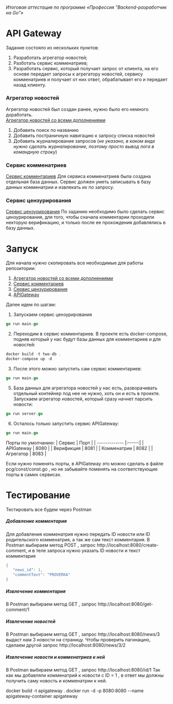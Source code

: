 ###### Итоговая аттестация по программе «Профессия "Backend-разработчик на Go"»
# API Gateway 

Задание состояло из нескольких пунктов:
1. Разработать агрегатор новостей;
2. Разботать сервис комменатриев;
3. Разработать сервис, который получает запрос от клиента, на его основе передает запросы к агрегатору новостей, сервису комменатриев и получает от них ответ, обрабатывает его и передает назад клиенту.

### Агрегатор новостей
Агрегатор новостей был создан ранее, нужно было его немного доработать.  
[Агрегатор новостей со всеми дополнениями](https://github.com/DoktorGhost/finalNews)
1. Добавить поиск по названию
2. Добавить постраничную навигацию к запросу списка новостей
3. Добавить журналирование запросов (*не указано, в каком виде нужно сделать журналирование, поэтому просто вывод лога в командную строку*)

### Сервис комменатриев
[Сервис комментариев](https://github.com/DoktorGhost/comments)
Для сервиса комменатриев была создана отдельная база данных.
Сервис должен уметь записывать в базу данных комменатрии и извлекать их по запросу.

### Сервис цензурирования
[Сервис цензурирования](https://github.com/DoktorGhost/verification)
По заданию необходимо было сделать сервис цензурирования, для того, чтобы сначала комментарии проходили некторую верификацию, и только после ее прохождения добавлялись в базу данных.

# Запуск
Для начала нужно скопировать все необходимые для работы репозитории:
1. [Агрегатор новостей со всеми дополнениями](https://github.com/DoktorGhost/finalNews)
2. [Сервис комментариев](https://github.com/DoktorGhost/comments)
3. [Сервис цензурирования](https://github.com/DoktorGhost/verification)
4. [APIGateway](https://github.com/DoktorGhost/api_gateway)

Далее идем по шагам:
1) Запускаем сервис цензурирования
```go
go run main.go
```
2) Переходим в сервис комментариев. В проекте есть docker-compose, подняв который у нас будут базы данных для комментариев и для новостей:
```go
docker build -t two-db .
docker-compose up -d
```
3) После этого можно запустить сам сервис комментариев:
 ```go
go run main.go
```
5) База данных для агрегатора новостей у нас есть, разворачивать отдельный контейнер под нее не нужно, хоть он и есть в проекте. Запускаем агрегатор новостей, который сразу начнет парсить новости:
 ```go
go run server.go
```
6) Осталось только запустить сервис APIGateway:
 ```go
go run main.go
```  

Порты по умолчанию:
| Сервис        | Порт  |
| ------------- |:-----:|
| APIGateway    | 8080  |
| Верификция    | 8081  |
| Комменатрии   | 8082  |
| Агрегатор     | 8083  |

Если нужно поменять порты, в APIGateway это можно сделать в файле pcg/const/const.go , но не забывайте поменять на соответствующие порты в самих сервисах.

# Тестирование

Тестировать все будем через Postman
##### Добавление комментария
Для добавления комменатрия нужно передать ID новости или ID родительского комменатрия, а так же сам текст комментария.
В Postman выбираем метод POST , запрос http://localhost:8080/create-comment, и в теле запроса нужно указать ID новости и текст комментария
 ```go
{   
    "news_id": 1,
    "commentText": "PROVERKA"
}
```
##### Извлечение комментария
В Postman выбираем метод GET , запрос http://localhost:8080/get-comment/1

##### Извлечение новостей
В Postman выбираем метод GET , запрос http://localhost:8080/news/3 выдаст нам 3 новости на страницу.
Чтобы проверить пагинацию, сделаем другой запрос http://localhost:8080/news/3/2

##### Извлечение новости и комменатриев к ней
В Postman выбираем метод GET , запрос http://localhost:8080/id/1
Так как мы добавляли комменатрий к новости с ID = 1 , в ответ мы должны получить саму новость и комменатрии к ней.



docker build -t apigateway .
docker run -d -p 8080:8080 --name apigateway-container apigateway